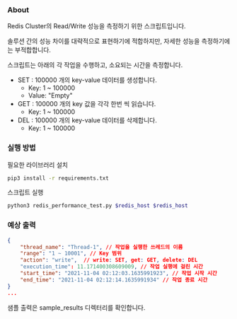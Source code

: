 ### About

Redis Cluster의 Read/Write 성능을 측정하기 위한 스크립트입니다.

솔루션 간의 성능 차이를 대략적으로 표현하기에 적합하지만, 자세한 성능을 측정하기에는 부적합합니다.

스크립트는 아래의 각 작업을 수행하고, 소요되는 시간을 측정합니다.
- SET : 100000 개의 key-value 데이터를 생성합니다.
    - Key: 1 ~ 100000
    - Value: "Empty"
- GET : 100000 개의 key 값을 각각 한번 씩 읽습니다.
    - Key: 1 ~ 100000
- DEL : 100000 개의 key-value 데이터를 삭제합니다.
    - Key: 1 ~ 100000

### 실행 방법

필요한 라이브러리 설치
```bash
pip3 install -r requirements.txt
```

스크립트 실행
```bash
python3 redis_performance_test.py $redis_host $redis_host
```

### 예상 출력

```json
{
    "thread_name": "Thread-1", // 작업을 실행한 쓰레드의 이름
    "range": "1 ~ 10001", // Key 범위
    "action": "write",  // write: SET, get: GET, delete: DEL
    "execution_time": 11.171400308609009, // 작업 실행에 걸린 시간
    "start_time": "2021-11-04 02:12:03.1635991923", // 작업 시작 시간
    "end_time": "2021-11-04 02:12:14.1635991934" // 작업 종료 시간
}
...
```

샘플 출력은 sample_results 디렉터리를 확인합니다.
